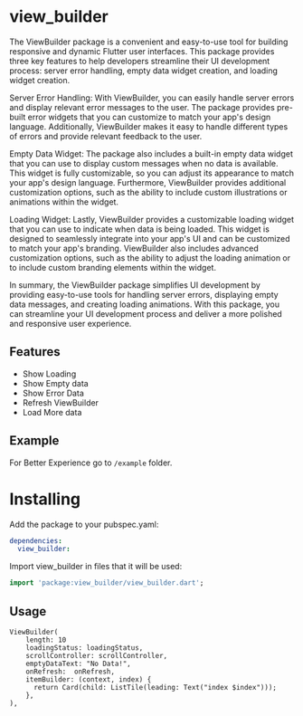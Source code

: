 # view_builder
The ViewBuilder package is a convenient and easy-to-use tool for building responsive and dynamic Flutter user interfaces. This package provides three key features to help developers streamline their UI development process: server error handling, empty data widget creation, and loading widget creation.

Server Error Handling:
With ViewBuilder, you can easily handle server errors and display relevant error messages to the user. The package provides pre-built error widgets that you can customize to match your app's design language. Additionally, ViewBuilder makes it easy to handle different types of errors and provide relevant feedback to the user.

Empty Data Widget:
The package also includes a built-in empty data widget that you can use to display custom messages when no data is available. This widget is fully customizable, so you can adjust its appearance to match your app's design language. Furthermore, ViewBuilder provides additional customization options, such as the ability to include custom illustrations or animations within the widget.

Loading Widget:
Lastly, ViewBuilder provides a customizable loading widget that you can use to indicate when data is being loaded. This widget is designed to seamlessly integrate into your app's UI and can be customized to match your app's branding. ViewBuilder also includes advanced customization options, such as the ability to adjust the loading animation or to include custom branding elements within the widget.

In summary, the ViewBuilder package simplifies UI development by providing easy-to-use tools for handling server errors, displaying empty data messages, and creating loading animations. With this package, you can streamline your UI development process and deliver a more polished and responsive user experience.


## Features

 - Show Loading
 - Show Empty data
 - Show Error Data
 - Refresh ViewBuilder
 - Load More data

## Example

For Better Experience go to `/example` folder.
 
 
 
 # Installing

Add the package to your pubspec.yaml:

```yaml
dependencies:
  view_builder:
```


Import view_builder in files that it will be used:

```dart
import 'package:view_builder/view_builder.dart';
```

 ## Usage
 
    ViewBuilder(
        length: 10
        loadingStatus: loadingStatus,
        scrollController: scrollController,
        emptyDataText: "No Data!",
        onRefresh:  onRefresh,
        itemBuilder: (context, index) {
          return Card(child: ListTile(leading: Text("index $index")));
        },
    ),

 ```
 

 
